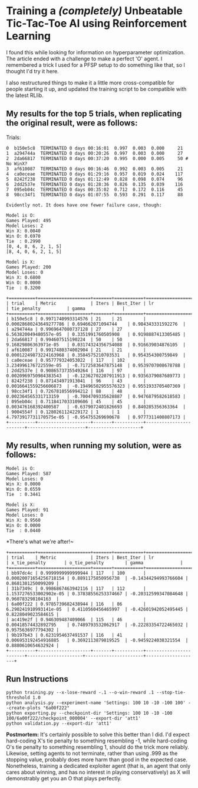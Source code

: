 # Training a *(completely)* Unbeatable Tic-Tac-Toe AI using Reinforcement Learning

I found this while looking for information on hyperparameter optimization. The article ended with a challenge to make a perfect 'O' agent. I remembered a trick I used for a PFSP setup to do something like that, so I thought I'd try it here.

I also restructured things to make it a little more cross-compatible for people starting it up, and updated the training script to be compatible with the latest RLlib.

## My results for the top 5 trials, when replicating the original result, were as follows:

Trials:

```
0  b150e5c8  TERMINATED 0 days 00:16:01  0.997  0.003  0.000     21
1  a294744a  TERMINATED 0 days 00:20:26  0.997  0.003  0.000     27
2  2da66817  TERMINATED 0 days 00:37:20  0.995  0.000  0.005     50 # No WinX?
3  af610087  TERMINATED 0 days 00:16:46  0.992  0.003  0.005     21
4  ca0eceae  TERMINATED 0 days 01:29:16  0.957  0.019  0.024    117
5  8242f238  TERMINATED 0 days 01:12:49  0.828  0.098  0.074     96
6  2dd2537e  TERMINATED 0 days 01:28:36  0.826  0.135  0.039    116
7  095eb04c  TERMINATED 0 days 00:35:02  0.712  0.172  0.116     45
8  98cc34f1  TERMINATED 0 days 01:07:55  0.593  0.291  0.117     88
```

```
Evidently not. It does have one fewer failure case, though:

Model is O:
Games Played: 495
Model Loses: 2
Win X: 0.0040
Win O: 0.6970
Tie  : 0.2990
[0, 4, 8, 6, 2, 1, 5]
[8, 4, 0, 6, 2, 1, 5]

Model is X:
Games Played: 200
Model Loses: 0
Win X: 0.6800
Win O: 0.0000
Tie  : 0.3200
```

```
+==========+====================+=======+===========+========================+======================+====================+
| trial    | Metric             | Iters | Best_Iter | lr                     | tie_penalty          | gamma              |
+==========+====================+=======+===========+========================+======================+====================+
| b150e5c8 | 0.9971740993314576 | 21    | 21        | 0.00028680243649277786 | 0.694662071094744    | 0.984343331592276  |
| a294744a | 0.9969647080737128 | 27    | 27        | 6.563820049480557e-05  | 0.3351991760505908   | 0.9198887413305485 |
| 2da66817 | 0.994607515190224  | 50    | 50        | 9.16829806363971e-05   | 0.03174324356754088  | 0.916639034876105  |
| af610087 | 0.9917480374002904 | 21    | 21        | 0.00012249873224163968 | 0.3584575210703531   | 0.954354300759849  |
| ca0eceae | 0.957779324053022  | 117   | 102       | 3.234996176722559e-05  | -0.7172583647875148  | 0.9539707008678788 |
| 2dd2537e | 0.9086573735549264 | 116   | 97        | 0.0020969750984383543  | -0.12362702207911913 | 0.9356379087689773 |
| 8242f238 | 0.871434971913041  | 96    | 43        | 0.0016641559256606873  | -0.19496502955576323 | 0.9551933705407369 |
| 98cc34f1 | 0.7267810556994212 | 88    | 48        | 0.002364565331713159   | -0.7004709335628887  | 0.9476879582618583 |
| 095eb04c | 0.7118417033109606 | 45    | 45        | 0.003476168392400587   | -0.6379072401826693  | 0.840285356363364  |
| 9004554f | 0.1280261124229172 | 1     | 1         | 4.7973917731170575e-05 | -0.954755269690678   | 0.9777311400807173 |
+----------+--------------------+-------+-----------+------------------------+----------------------+--------------------+

```

## My results, when running my solution, were as follows:

```
Model is O:
Games Played: 587
Model Loses: 0
Win X: 0.0000
Win O: 0.6559
Tie  : 0.3441

Model is X:
Games Played: 91
Model Loses: 0
Win X: 0.9560
Win O: 0.0000
Tie  : 0.0440
```

*There's what we're after!~

```
+==========+====================+=======+===========+========================+=====================+======================+====================+
| trial    | Metric             | Iters | Best_Iter | lr                     | x_tie_penalty       | o_tie_penalty        | gamma              |
+==========+====================+=======+===========+========================+=====================+======================+====================+
| bb97dc4c | 0.9999999999999944 | 117   | 100       | 0.00020071654256718154 | 0.8891175850956738  | -0.14344294993766604 | 0.8681381250099209 |
| 31b7349c | 0.9986867463942116 | 117   | 112       | 1.1537276533002902e-05 | 0.37838556253374667 | -0.20312599347084648 | 0.960783298104163  |
| 6a00f222 | 0.9785739682438944 | 116   | 86        | 6.290241910993141e-05  | 0.4110560456465997  | -0.42601942052495445 | 0.8228049023584615 |
| ac419e2f | 0.946309487409066  | 115   | 46        | 0.00418574432892795    | 0.7489793532062917  | -0.22283354722465032 | 0.9575636977794302 |
| 9b197b43 | 0.6231954637491537 | 116   | 41        | 0.006953192454916885   | 0.3692113879819525  | -0.9459224038321554  | 0.8880610654632924 |
+----------+--------------------+-------+-----------+------------------------+---------------------+----------------------+--------------------+
```

## Run Instructions

```
python training.py --x-lose-reward -.1 --o-win-reward .1 --stop-tie-threshold 1.0
python analysis.py --experiment-name 'Settings: 100 10 -10 -100 100' --create-plots "6a00f222"
python exporting.py --checkpoint-dir 'Settings: 100 10 -10 -100 100/6a00f222/checkpoint_000004' --export-dir 'att1'
python validation.py --export-dir 'att1'
```

**Postmortem:** It's certainly possible to solve this better than I did. I'd expect hard-coding X's tie penalty to something resembling -1, while hard-coding O's tie penalty to something resembling 1, should do the trick more reliably. Likewise, setting agents to not terminate, rather than using .999 as the stopping value, probably does more harm than good in the expected case. Nonetheless, training a dedicated exploiter agent (that is, an agent that only cares about winning, and has no interest in playing conservatively) as X will demonstrably get you an O that plays perfectly. 